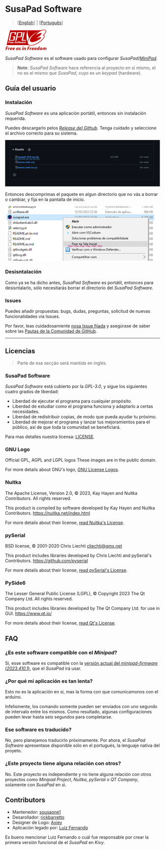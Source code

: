 

# SusaPad Software

> [[English](./README.md)] | [[Português](./README.pt-br.md)]

![gpl-3.0](./susapad/media/gplv3-with-text-136x68.png)

*SusaPad Software* es el software usado para configurar *SusaPad*/[*MiniPad*][minipad].

> **Note**: *SusaPad Software* hace referencia al proyecto en si mismo,
> el no es el mismo que *SusaPad*, cuyo es un *keypad* (hardware).

[minipad]: https://github.com/minipadKB

## Guía del usuario

### Instalación

*SusaPad Software* es una aplicación portátil, entonces sin instalación requerida.

Puedes descargarlo pelos [*Release del Github*][releases].
Tenga cuidado y seleccione el archivo correcto para su sistema.

![releases](./susapad/media/releases.png)

Entonces descomprimas el paquete en algun directorio que no vás a borrar o cambiar,
y fija en la pantalla de inicio.

![pin susapad](./susapad/media/pin-susapad-software.png)


[releases]: https://github.com/susapad/software/releases

### Desisntalación

Como ya se ha dicho antes, *SusaPad Software* es portátil,
entonces para desisntalarlo,
sólo necesitarás borrar el directorio del *SusaPad Software*.

### Issues

Puedes añadir propuestas: bugs, dudas, preguntas,
solicitud de nuevas funcionalidades via Issues.

Por favor, leas cuidadosamiente [nosa Issue fijada][issue-1]
y asegúrase de saber sobre las
[Pautas de la Comunidad de GitHub][gh-rules].

[issue-1]: https://github.com/susapad/software/issues/1
[gh-rules]: https://docs.github.com/es/site-policy/github-terms/github-community-guidelines#maintaining-a-strong-community

---


## Licencias

> Parte de esa secção será mantida en inglés.

### SusaPad Software

*SusaPad Software* está cubierto por la *GPL-3.0*, y sigue los siguientes
cuatro grados de liberdad:

- Liberdad de ejecutar el programa para cualquier propósito.
- Liberdad de estudiar como el programa funciona y adaptarlo a certas necesidades.
- Liberdad de redistribuir copias, de modo que pueda ayudar tu próximo.
- Liberdad de mejorar el programa y lanzar tus mejoramientos para el público,
    así de que toda la comunidad se beneficiará.

Para mas detalles nuestra licensa: [LICENSE](./LICENSE).

### GNU Logo

Official GPL, AGPL and LGPL logos
These images are in the public domain.

For more details about GNU's logo, [GNU License Logos][gnu-logos].

### Nuitka

The Apache License, Version 2.0,
© 2023, Kay Hayen and Nuitka Contributors. All rights reserved.

This product is compiled by software developed
by Kay Hayen and Nuitka Contributors.
https://nuitka.net/index.html

For more details about their license, [read Nuitka's License][nuitka-license].

### pySerial

BSD license,
© 2001-2020 Chris Liechti <cliechti@gmx.net>

This product includes libraries developed
by Chris Liechti and pySerial's Contributors.
https://github.com/pyserial

For more details about their license, [read pySerial's License][pyserial-license].

### PySide6

The Lesser General Public License (LGPL),
© Copyright 2023 The Qt Company Ltd. All rights reserved.

This product includes libraries developed by The Qt Company Ltd.
for use in GUI.
https://www.qt.io/

For more details about their license, [read Qt's License][qt-license].

[gnu-logos]: https://www.gnu.org/graphics/license-logos.html
[nuitka-license]: https://www.apache.org/licenses/LICENSE-2.0
[pyserial-license]: https://github.com/pyserial/pyserial/blob/master/LICENSE.txt
[qt-license]: https://www.qt.io/licensing/


## FAQ

### ¿Es este software compatíble con el *Minipad*?

Si, esse software es compatible con la [versión actual del *minipad-firmware*
 (*2023.410.1*)][minipad-release], que el *SusaPad* irá usar.

### ¿Por qué mi aplicación es tan lenta?

Esto no es la aplicación en si,
mas la forma con que comunicamonos con el arduino.

Infelismente, los comando somente pueden ser enviados con
uno segundo de intervalo entre los mismos.
Como resultado, algunas configuraciones pueden
levar hasta seis segundos para completarse.

### Ese software es traducido?

No, pero planejamos traducirlo próximamente.
Por ahora, el *SusaPad Software* apresentase
disponible sólo en el portugués,
la lenguaje nativa del proyeto.


### ¿Este proyecto tiene alguna relación con otros?

No. Este proyecto es independiente
y no tiene alguna relación con otros proyectos
como *Minipad Project*, *Nuitka*, *pySerial* o *QT Company*,
solamente con *SusaPad* en si.


[minipad-release]: https://github.com/minipadKB/minipad-firmware/releases/tag/2023.410.1


## Contributors

- Mantenedor: [sousaone1][sousa]
- Desarollador: [rickbarretto][rick]
- Designer de Logo: [Axiey][logo]
- Aplicación legado por: [Luiz Fernando][batatinho]

Es bueno mencionar Luiz Fernando o cuál fue responsable por crear
la primera versión funcional de el *SusaPad* en *Kivy*.


[sousa]: https://github.com/sousaone1
[rick]: https://github.com/RickBarretto
[logo]: https://osu.ppy.sh/users/11711340
[batatinho]: https://github.com/batatinhoProGamer
